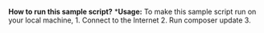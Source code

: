 **How to run this sample script?**
***Usage:**
To make this sample script run on your local machine,
	1. Connect to the Internet
	2. Run composer update
	3. 
